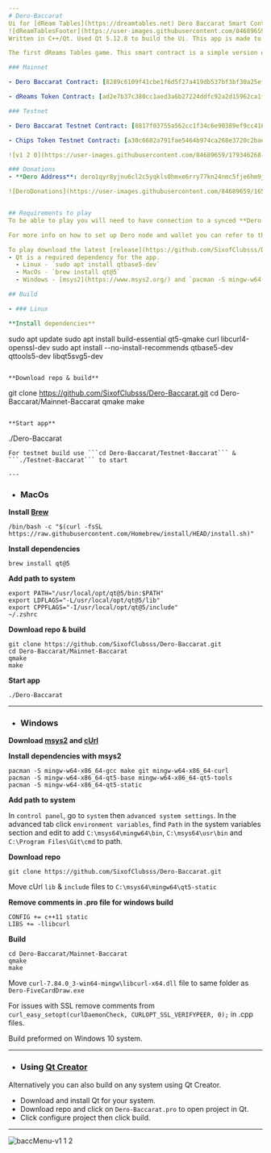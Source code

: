 ```yaml
---
# Dero-Baccarat
Ui for [dReam Tables](https://dreamtables.net) Dero Baccarat Smart Contracts.
![dReamTablesFooter](https://user-images.githubusercontent.com/84689659/170848696-9e9a58bf-65cb-4a21-85d7-7f90a319142d.png)
Written in C++/Qt. Used Qt 5.12.8 to build the Ui. This app is made to play Dero Baccarat on **Dero Stargate**. 

The first dReams Tables game. This smart contract is a simple version of the casino game Baccarat. It uses a private _Dero token_ called dReams for betting. Users can trade _Dero_ for dReams, & dReams can also be converted back into _Dero_. For more info on the game mechanics read the menu when the app starts, you can also refer to the game smart contracts.

### Mainnet

- Dero Baccarat Contract: [8289c6109f41cbe1f6d5f27a419db537bf3bf30a25eff285241a36e1ae3e48a4](https://explorer.dero.io/tx/8289c6109f41cbe1f6d5f27a419db537bf3bf30a25eff285241a36e1ae3e48a4)

- dReams Token Contract: [ad2e7b37c380cc1aed3a6b27224ddfc92a2d15962ca1f4d35e530dba0f9575a9](https://explorer.dero.io/tx/ad2e7b37c380cc1aed3a6b27224ddfc92a2d15962ca1f4d35e530dba0f9575a9)

### Testnet

- Dero Baccarat Testnet Contract: [8817f03755a562cc1f34c6e90389ef9cc416a32d6084c0ebb4b245bc76da5c9d](https://testnetexplorer.derohe.com/tx/8817f03755a562cc1f34c6e90389ef9cc416a32d6084c0ebb4b245bc76da5c9d)

- Chips Token Testnet Contract: [a30c6602a791fae5464b974ca268e3720c2bae870d20804a8694b0f0917b8bce](https://testnetexplorer.derohe.com/tx/a30c6602a791fae5464b974ca268e3720c2bae870d20804a8694b0f0917b8bce)

![v1 2 0](https://user-images.githubusercontent.com/84689659/179346268-e67dabeb-d9ac-4ca6-8244-dbfee8d38f92.png)

### Donations
- **Dero Address**: dero1qyr8yjnu6cl2c5yqkls0hmxe6rry77kn24nmc5fje6hm9jltyvdd5qq4hn5pn

![DeroDonations](https://user-images.githubusercontent.com/84689659/165414903-44164e7e-4277-44f8-b1fe-8d139f559db1.jpg)


## Requirements to play
To be able to play you will need to have connection to a synced **Dero Node** and a registered **Dero wallet**. While you can play using a remote node, it is recommended that you run your own node.

For more info on how to set up Dero node and wallet you can refer to the Dero documentation [here](https://docs.dero.io/)

To play download the latest [release](https://github.com/SixofClubsss/Dero-Baccarat/releases) or build the app from source.
- Qt is a required dependency for the app.
  - Linux - `sudo apt install qtbase5-dev`
  - MacOs - `brew install qt@5`
  - Windows - [msys2](https://www.msys2.org/) and `pacman -S mingw-w64-x86_64-qt5-static`

## Build

- ### Linux

**Install dependencies**
```
sudo apt update
sudo apt install build-essential qt5-qmake curl libcurl4-openssl-dev
sudo apt install --no-install-recommends qtbase5-dev qttools5-dev libqt5svg5-dev
```

**Download repo & build**
```
git clone https://github.com/SixofClubsss/Dero-Baccarat.git
cd Dero-Baccarat/Mainnet-Baccarat
qmake
make
```

**Start app**
```
./Dero-Baccarat 
```
For testnet build use ```cd Dero-Baccarat/Testnet-Baccarat``` & ```./Testnet-Baccarat``` to start

---
```

- ### MacOs

**Install [Brew](https://brew.sh/)**
```
/bin/bash -c "$(curl -fsSL https://raw.githubusercontent.com/Homebrew/install/HEAD/install.sh)"
```

**Install dependencies**
```
brew install qt@5
```

**Add path to system**
```
export PATH="/usr/local/opt/qt@5/bin:$PATH"
export LDFLAGS="-L/usr/local/opt/qt@5/lib"
export CPPFLAGS="-I/usr/local/opt/qt@5/include"
~/.zshrc
```

**Download repo & build**
```
git clone https://github.com/SixofClubsss/Dero-Baccarat.git
cd Dero-Baccarat/Mainnet-Baccarat
qmake
make
```

**Start app**
```
./Dero-Baccarat 
```

---

- ### Windows

**Download [msys2](https://www.msys2.org/) and [cUrl](https://curl.se/windows/)**

**Install dependencies with msys2**
```
pacman -S mingw-w64-x86_64-gcc make git mingw-w64-x86_64-curl
pacman -S mingw-w64-x86_64-qt5-base mingw-w64-x86_64-qt5-tools
pacman -S mingw-w64-x86_64-qt5-static
```

**Add path to system**

In `control panel`, go to `system` then `advanced system settings`. In the advanced tab click `environment variables`, find `Path` in the system variables section and edit to add `C:\msys64\mingw64\bin`, `C:\msys64\usr\bin` and `C:\Program Files\Git\cmd` to path.

**Download repo**
```
git clone https://github.com/SixofClubsss/Dero-Baccarat.git
```

Move cUrl `lib` & `include` files to `C:\msys64\mingw64\qt5-static`

**Remove comments in .pro file for windows build**
```
CONFIG += c++11 static
LIBS += -llibcurl
```

**Build**
```
cd Dero-Baccarat/Mainnet-Baccarat
qmake
make
```

Move `curl-7.84.0_3-win64-mingw\libcurl-x64.dll` file to same folder as `Dero-FiveCardDraw.exe`

For issues with SSL remove comments from `curl_easy_setopt(curlDaemonCheck, CURLOPT_SSL_VERIFYPEER, 0);` in .cpp files.

Build preformed on Windows 10 system.

---

- ### Using [Qt Creator](https://www.qt.io/)

Alternatively you can also build on any system using Qt Creator. 

- Download and install Qt for your system. 
- Download repo and click on `Dero-Baccarat.pro` to open project in Qt.
- Click configure project then click build.

---

![baccMenu-v1 1 2](https://user-images.githubusercontent.com/84689659/177011509-c7636172-fbb6-4388-acd1-aa3ba4055ca5.png)
